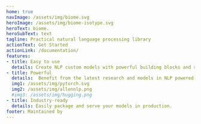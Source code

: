 ```yaml
---
home: true
navImage: /assets/img/biome.svg
heroImage: /assets/img/biome-isotype.svg
heroText: biome.
heroSubText: text
tagline: Practical natural language processing library
actionText: Get Started
actionLink: /documentation/
features:
- title: Easy to use
  details: Create NLP custom models with powerful building blocks and simple workflows.
- title: Powerful
  details:  Benefit from the latest research and models in NLP powered by PyTorch and AllenNLP.
  img1: /assets/img/pytorch.svg
  img2: /assets/img/allennlp.png
  #img3: /assets/img/hugging.png
- title: Industry-ready
  details: Easily package and serve your models in production.
footer: Maintained by
---
```

